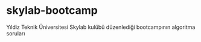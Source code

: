 # skylab-bootcamp


Yıldiz Teknik Üniversitesi Skylab kulübü düzenlediği bootcampının algoritma soruları
